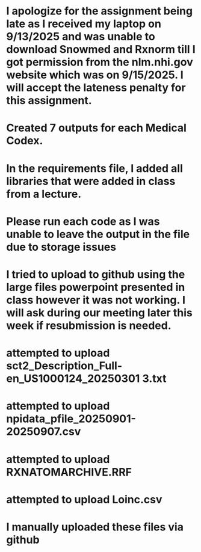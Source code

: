 # I apologize for the assignment being late as I received my laptop on 9/13/2025 and was unable to download Snowmed and Rxnorm till I got permission from the nlm.nhi.gov website which was on 9/15/2025. I will accept the lateness penalty for this assignment.
# Created 7 outputs for each Medical Codex.
# In the requirements file, I added all libraries that were added in class from a lecture.
# Please run each code as I was unable to leave the output in the file due to storage issues
# I tried to upload to github using the large files powerpoint presented in class however it was not working. I will ask during our meeting later this week if resubmission is needed.
# attempted to upload sct2_Description_Full-en_US1000124_20250301 3.txt
# attempted to upload npidata_pfile_20250901-20250907.csv
# attempted to upload RXNATOMARCHIVE.RRF
# attempted to upload Loinc.csv
# I manually uploaded these files via github
